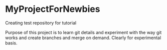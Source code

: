 MyProjectForNewbies
===================

Creating test repository for tutorial

Purpose of this project is to learn git details and experiment with the way git works and create branches and merge on demand.
Clearly for experimental basis.
